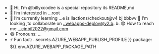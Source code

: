 - 👋 Hi, I’m @billyxcodee is a special repository its README,md
- 👀 I’m interested in ...root      
- 🌱 I’m currently learning ...e is   llactions/checkout@v4                                bj bbbvv 💞️ I’m looking ,to collaborate on ..webapps-deploy@v2.b.                      b.
  😎  How to reach me ...cinbil2022@gmail.com
- 😄 Pronouns: ...
- ⚡ Fun fact: ..secrets.AZURE_WEBAPP_PUBLISH_PROFILE }}
        package: ${{ env.AZURE_WEBAPP_PACKAGE_PATH

<!---
billyxcode/billyxcode is a ✨ special ✨ repository because its `README.md` (this file) appears on your GitHub profile.
You can click the Preview link to take a look at your changes.
--->
